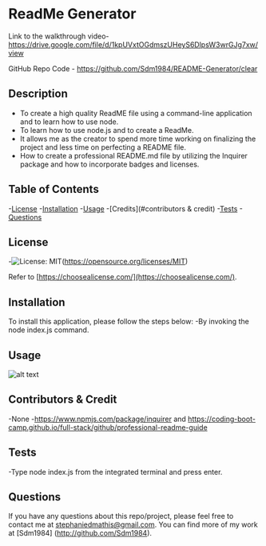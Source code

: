 # ReadMe Generator

Link to the walkthrough video-https://drive.google.com/file/d/1kpUVxtOGdmszUHeyS6DlpsW3wrGJg7xw/view

GitHub Repo Code - https://github.com/Sdm1984/README-Generator/clear

## Description
  - To create a high quality ReadME file using a command-line application and to learn how to use node.
  - To learn how to use node.js and to create a ReadMe.
  - It allows me as the creator to spend more time working on finalizing the project and less time on perfecting a README file.
  - How to create a professional README.md file by utilizing the Inquirer package and how to incorporate badges and licenses. 

## Table of Contents
-[License](#license)
-[Installation](#installation)
-[Usage](#usage)
-[Credits](#contributors & credit)
-[Tests](#tests)
-[Questions](#questions)


## License
-![License: MIT](https://img.shields.io/badge/License-MIT-yellow.svg)(https://opensource.org/licenses/MIT)

Refer to [https://choosealicense.com/](https://choosealicense.com/).

## Installation
To install this application, please follow the steps below:
-By invoking the node index.js command.

## Usage

![alt text](assets/images/screenshot.png)

## Contributors & Credit
-None
-https://www.npmjs.com/package/inquirer and https://coding-boot-camp.github.io/full-stack/github/professional-readme-guide

## Tests

-Type node index.js from the integrated terminal and press enter.

## Questions

If you have any questions about this repo/project, please feel free to contact me at stephaniedmathis@gmail.com. You can find more of my work at [Sdm1984] (http://github.com/Sdm1984).

